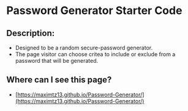 # Password Generator Starter Code

## Description:
- Designed to be a random secure-password generator.
- The page visitor can choose critea to include or exclude from a password that will be generated.

## Where can I see this page?
- [https://maximtz13.github.io/Password-Generator/](https://maximtz13.github.io/Password-Generator/)